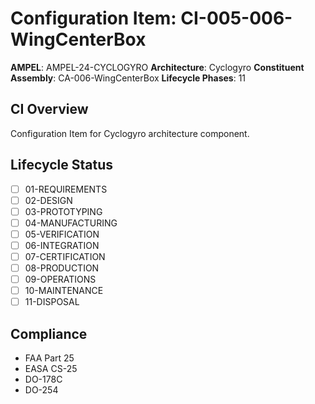 # Configuration Item: CI-005-006-WingCenterBox

**AMPEL**: AMPEL-24-CYCLOGYRO
**Architecture**: Cyclogyro
**Constituent Assembly**: CA-006-WingCenterBox
**Lifecycle Phases**: 11

## CI Overview
Configuration Item for Cyclogyro architecture component.

## Lifecycle Status
- [ ] 01-REQUIREMENTS
- [ ] 02-DESIGN
- [ ] 03-PROTOTYPING
- [ ] 04-MANUFACTURING
- [ ] 05-VERIFICATION
- [ ] 06-INTEGRATION
- [ ] 07-CERTIFICATION
- [ ] 08-PRODUCTION
- [ ] 09-OPERATIONS
- [ ] 10-MAINTENANCE
- [ ] 11-DISPOSAL

## Compliance
- FAA Part 25
- EASA CS-25
- DO-178C
- DO-254
